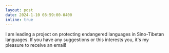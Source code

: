 ```yaml
---
layout: post
date: 2024-1-10 08:59:00-0400
inline: true
---
```


I am leading a project on protecting endangered languages in Sino-Tibetan languages. If you have any suggestions or this interests you, it's my pleasure to receive an email!
